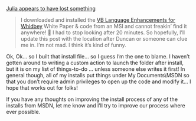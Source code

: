 <a href="http://weblogs.asp.net/jlerman/posts/36951.aspx" target="_blank" class="broken_link">Julia appears to have lost something</a>

> I downloaded and installed the <a href="http://msdn.microsoft.com/vbasic/whidbey" target="_blank" class="broken_link">VB Language Enhancements for Whidbey</a> White Paper & code from an MSI and cannot freakin&#8217; find it anywhere! 🙂 I had to stop looking after 20 minutes. So hopefully, I&#8217;ll update this post with the location after Duncan or someone can clue me in. I&#8217;m not mad. I think it&#8217;s kind of funny.

Ok, Ok&#8230; so I built that install file&#8230; so I guess I&#8217;m the one to blame. I haven&#8217;t gotten around to writing a custom action to launch the folder after install, but it is on my list of things-to-do &#8230; unless someone else writes it first! In general though, all of my installs put things under My Documents\MSDN so that you don&#8217;t require admin privileges to open up the code and modify it&#8230; I hope that works out for folks!

If you have any thoughts on improving the install process of any of the installs from MSDN, let me know and I&#8217;ll try to improve our process where ever possible.